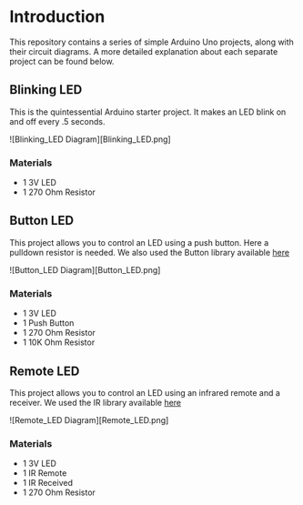 # Introduction
This repository contains a series of simple Arduino Uno projects, along with their circuit diagrams. A more detailed explanation about each separate project can be found below.

## Blinking LED
This is the quintessential Arduino starter project. It makes an LED blink on and off every .5 seconds.

![Blinking\_LED Diagram][Blinking_LED.png]

### Materials
* 1 3V LED
* 1 270 Ohm Resistor

## Button LED
This project allows you to control an LED using a push button. Here a pulldown resistor is needed. We also used the Button library available [here](https://playground.arduino.cc/Code/Button)

![Button\_LED Diagram][Button_LED.png]

### Materials
* 1 3V LED
* 1 Push Button
* 1 270 Ohm Resistor
* 1 10K Ohm Resistor

## Remote LED
This project allows you to control an LED using an infrared remote and a receiver. We used the IR library available [here](https://github.com/z3t0/Arduino-IRremote)

![Remote\_LED Diagram][Remote_LED.png]

### Materials
* 1 3V LED
* 1 IR Remote 
* 1 IR Received 
* 1 270 Ohm Resistor
